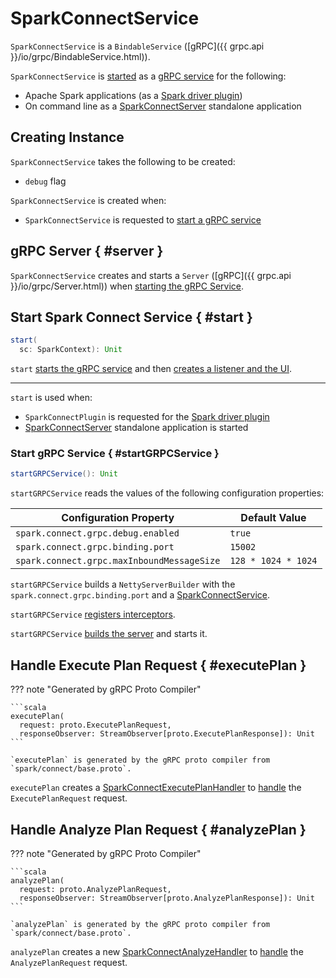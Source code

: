 # SparkConnectService

`SparkConnectService` is a `BindableService` ([gRPC]({{ grpc.api }}/io/grpc/BindableService.html)).

`SparkConnectService` is [started](#start) as a [gRPC service](#startGRPCService) for the following:

* Apache Spark applications (as a [Spark driver plugin](SparkConnectPlugin.md#driverPlugin))
* On command line as a [SparkConnectServer](SparkConnectServer.md) standalone application

## Creating Instance

`SparkConnectService` takes the following to be created:

* <span id="debug"> `debug` flag

`SparkConnectService` is created when:

* `SparkConnectService` is requested to [start a gRPC service](#startGRPCService)

## gRPC Server { #server }

`SparkConnectService` creates and starts a `Server` ([gRPC]({{ grpc.api }}/io/grpc/Server.html)) when [starting the gRPC Service](#startGRPCService).

## Start Spark Connect Service { #start }

```scala
start(
  sc: SparkContext): Unit
```

`start` [starts the gRPC service](#startGRPCService) and then [creates a listener and the UI](#createListenerAndUI).

---

`start` is used when:

* `SparkConnectPlugin` is requested for the [Spark driver plugin](SparkConnectPlugin.md#driverPlugin)
* [SparkConnectServer](SparkConnectServer.md) standalone application is started

### Start gRPC Service { #startGRPCService }

```scala
startGRPCService(): Unit
```

`startGRPCService` reads the values of the following configuration properties:

Configuration Property | Default Value
-----------------------|--------------
 `spark.connect.grpc.debug.enabled` | `true`
 `spark.connect.grpc.binding.port` | `15002`
 `spark.connect.grpc.maxInboundMessageSize` | `128 * 1024 * 1024`

`startGRPCService` builds a `NettyServerBuilder` with the `spark.connect.grpc.binding.port` and a [SparkConnectService](SparkConnectService.md).

`startGRPCService` [registers interceptors](SparkConnectInterceptorRegistry.md#chainInterceptors).

`startGRPCService` [builds the server](#server) and starts it.

## Handle Execute Plan Request { #executePlan }

??? note "Generated by gRPC Proto Compiler"

    ```scala
    executePlan(
      request: proto.ExecutePlanRequest,
      responseObserver: StreamObserver[proto.ExecutePlanResponse]): Unit
    ```

    `executePlan` is generated by the gRPC proto compiler from `spark/connect/base.proto`.

`executePlan` creates a [SparkConnectExecutePlanHandler](SparkConnectExecutePlanHandler.md) to [handle](SparkConnectAnalyzeHandler.md#handle) the `ExecutePlanRequest` request.

## Handle Analyze Plan Request { #analyzePlan }

??? note "Generated by gRPC Proto Compiler"

    ```scala
    analyzePlan(
      request: proto.AnalyzePlanRequest,
      responseObserver: StreamObserver[proto.AnalyzePlanResponse]): Unit
    ```

    `analyzePlan` is generated by the gRPC proto compiler from `spark/connect/base.proto`.

`analyzePlan` creates a new [SparkConnectAnalyzeHandler](SparkConnectAnalyzeHandler.md) to [handle](SparkConnectAnalyzeHandler.md#handle) the `AnalyzePlanRequest` request.
